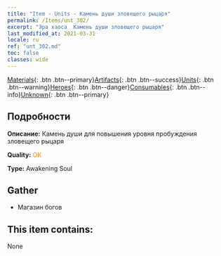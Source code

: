 ```yaml
---
title: "Item - Units - Камень души зловещего рыцаря"
permalink: /Items/unt_302/
excerpt: "Эра хаоса  Камень души зловещего рыцаря"
last_modified_at: 2021-03-31
locale: ru
ref: "unt_302.md"
toc: false
classes: wide
---
```

 [Materials](/ru/Items/){: .btn .btn--primary}[Artifacts](/ru/Items/Artifacts/){: .btn .btn--success}[Units](/ru/Items/Units/){: .btn .btn--warning}[Heroes](/ru/Items/Heroes/){: .btn .btn--danger}[Consumables](/ru/Items/Consumables/){: .btn .btn--info}[Unknown](/ru/Items/Unknown/){: .btn .btn--primary}

## Подробности
 **Описание:** Камень души для повышения уровня пробуждения зловещего рыцаря

 **Quality:** <span style="color: #FF8C00">OK</span>

 **Type:** Awakening Soul

## Gather

*    Магазин богов 

## This item contains:

  None


